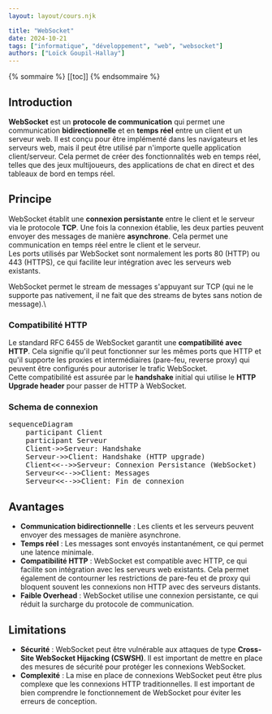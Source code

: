 ```yaml
---
layout: layout/cours.njk

title: "WebSocket"
date: 2024-10-21
tags: ["informatique", "développement", "web", "websocket"]
authors: ["Loïck Goupil-Hallay"]
---
```


{% sommaire %}
[[toc]]
{% endsommaire %}

## Introduction

**WebSocket** est un **protocole de communication** qui permet une communication **bidirectionnelle** et en **temps réel** entre un client et un serveur web. Il est conçu pour être implémenté dans les navigateurs et les serveurs web, mais il peut être utilisé par n'importe quelle application client/serveur. Cela permet de créer des fonctionnalités web en temps réel, telles que des jeux multijoueurs, des applications de chat en direct et des tableaux de bord en temps réel.

## Principe

WebSocket établit une **connexion persistante** entre le client et le serveur via le protocole **TCP**. Une fois la connexion établie, les deux parties peuvent envoyer des messages de manière **asynchrone**. Cela permet une communication en temps réel entre le client et le serveur.\
Les ports utilisés par WebSocket sont normalement les ports 80 (HTTP) ou 443 (HTTPS), ce qui facilite leur intégration avec les serveurs web existants.

WebSocket permet le stream de messages s'appuyant sur TCP (qui ne le supporte pas nativement, il ne fait que des streams de bytes sans notion de message).\
### Compatibilité HTTP
Le standard RFC 6455 de WebSocket garantit une **compatibilité avec HTTP**. Cela signifie qu'il peut fonctionner sur les mêmes ports que HTTP et qu'il supporte les proxies et intermédiaires (pare-feu, reverse proxy) qui peuvent être configurés pour autoriser le trafic WebSocket.\
Cette compatibilité est assurée par le **handshake** initial qui utilise le **HTTP Upgrade header** pour passer de HTTP à WebSocket.

### Schema de connexion

<pre class="mermaid" style="background-color: transparent;">
sequenceDiagram
    participant Client
    participant Serveur
    Client->>Serveur: Handshake
    Serveur->>Client: Handshake (HTTP upgrade)
    Client<<-->>Serveur: Connexion Persistance (WebSocket)
    Serveur<<-->>Client: Messages
    Serveur<<-->>Client: Fin de connexion
</pre>

## Avantages

- **Communication bidirectionnelle** : Les clients et les serveurs peuvent envoyer des messages de manière asynchrone.
- **Temps réel** : Les messages sont envoyés instantanément, ce qui permet une latence minimale.
- **Compatibilité HTTP** : WebSocket est compatible avec HTTP, ce qui facilite son intégration avec les serveurs web existants. Cela permet également de contourner les restrictions de pare-feu et de proxy qui bloquent souvent les connexions non HTTP avec des serveurs distants.
- **Faible Overhead** : WebSocket utilise une connexion persistante, ce qui réduit la surcharge du protocole de communication.

## Limitations

- **Sécurité** : WebSocket peut être vulnérable aux attaques de type **Cross-Site WebSocket Hijacking (CSWSH)**. Il est important de mettre en place des mesures de sécurité pour protéger les connexions WebSocket.
- **Complexité** : La mise en place de connexions WebSocket peut être plus complexe que les connexions HTTP traditionnelles. Il est important de bien comprendre le fonctionnement de WebSocket pour éviter les erreurs de conception.
